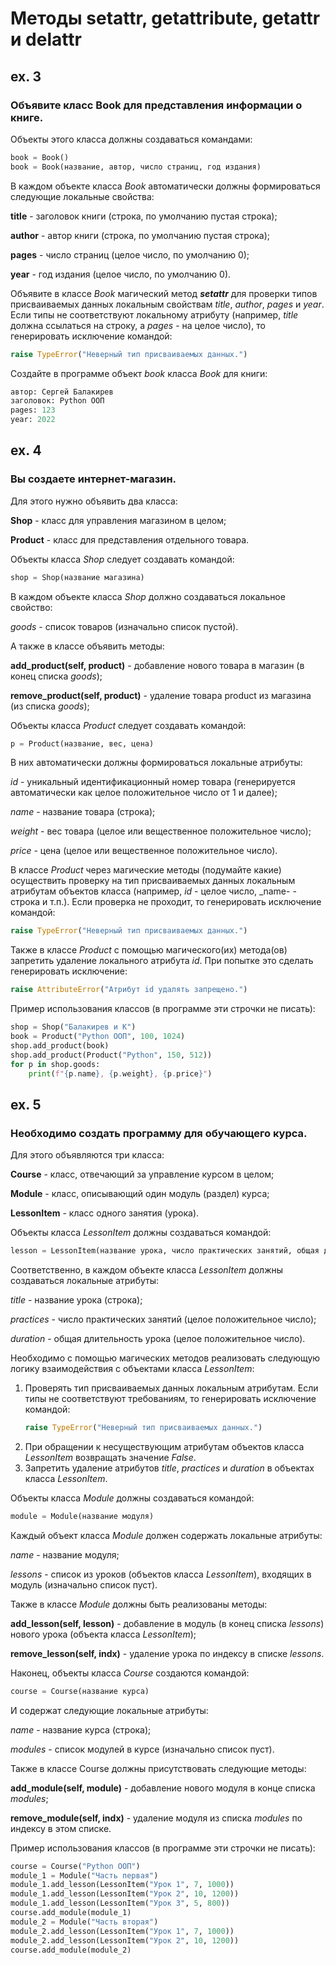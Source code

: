 # Методы __setattr__, __getattribute__, __getattr__ и __delattr__

## ex. 3
### Объявите класс Book для представления информации о книге. 
Объекты этого класса должны создаваться командами:

```python
book = Book()
book = Book(название, автор, число страниц, год издания)
```

В каждом объекте класса _Book_ автоматически должны формироваться следующие локальные свойства:

**title** - заголовок книги (строка, по умолчанию пустая строка);

**author** - автор книги (строка, по умолчанию пустая строка);

**pages** - число страниц (целое число, по умолчанию 0);

**year** - год издания (целое число, по умолчанию 0).

Объявите в классе _Book_ магический метод ___setattr___ для проверки типов присваиваемых данных локальным свойствам _title_, _author_, _pages_ и _year_.
Если типы не соответствуют локальному атрибуту (например, _title_ должна ссылаться на строку, а _pages_ - на целое число), то генерировать исключение командой:

```python
raise TypeError("Неверный тип присваиваемых данных.")
```

Создайте в программе объект _book_ класса _Book_ для книги:

```python
автор: Сергей Балакирев
заголовок: Python ООП
pages: 123
year: 2022
```

## ex. 4
### Вы создаете интернет-магазин. 
Для этого нужно объявить два класса:

**Shop** - класс для управления магазином в целом;

**Product** - класс для представления отдельного товара.

Объекты класса _Shop_ следует создавать командой:

```python
shop = Shop(название магазина)
```

В каждом объекте класса _Shop_ должно создаваться локальное свойство:

_goods_ - список товаров (изначально список пустой).

А также в классе объявить методы:

**add_product(self, product)** - добавление нового товара в магазин (в конец списка _goods_);

**remove_product(self, product)** - удаление товара product из магазина (из списка _goods_);

Объекты класса _Product_ следует создавать командой:
```python
p = Product(название, вес, цена)
```

В них автоматически должны формироваться локальные атрибуты:

_id_ - уникальный идентификационный номер товара (генерируется автоматически как целое положительное число от 1 и далее);

_name_ - название товара (строка);

_weight_ - вес товара (целое или вещественное положительное число);

_price_ - цена (целое или вещественное положительное число).

В классе _Product_ через магические методы (подумайте какие) осуществить проверку на тип присваиваемых данных локальным атрибутам объектов класса (например, _id_ - целое число, _name- - строка и т.п.).
Если проверка не проходит, то генерировать исключение командой:
```python
raise TypeError("Неверный тип присваиваемых данных.")
```

Также в классе _Product_ с помощью магического(их) метода(ов) запретить удаление локального атрибута _id_.
При попытке это сделать генерировать исключение:
```python
raise AttributeError("Атрибут id удалять запрещено.")
```

Пример использования классов (в программе эти строчки не писать):

```python
shop = Shop("Балакирев и К")
book = Product("Python ООП", 100, 1024)
shop.add_product(book)
shop.add_product(Product("Python", 150, 512))
for p in shop.goods:
    print(f"{p.name}, {p.weight}, {p.price}")
```

## ex. 5
### Необходимо создать программу для обучающего курса. 
Для этого объявляются три класса:

**Course** - класс, отвечающий за управление курсом в целом;

**Module** - класс, описывающий один модуль (раздел) курса;

**LessonItem** - класс одного занятия (урока).


Объекты класса _LessonItem_ должны создаваться командой:
```python
lesson = LessonItem(название урока, число практических занятий, общая длительность урока)
```

Соответственно, в каждом объекте класса _LessonItem_ должны создаваться локальные атрибуты:

_title_ - название урока (строка);

_practices_ - число практических занятий (целое положительное число);

_duration_ - общая длительность урока (целое положительное число).

Необходимо с помощью магических методов реализовать следующую логику взаимодействия с объектами класса _LessonItem_:

1. Проверять тип присваиваемых данных локальным атрибутам. 
Если типы не соответствуют требованиям, то генерировать исключение командой:
    ```python
    raise TypeError("Неверный тип присваиваемых данных.")
    ```
2. При обращении к несуществующим атрибутам объектов класса _LessonItem_ возвращать значение _False_.
3. Запретить удаление атрибутов _title_, _practices_ и _duration_ в объектах класса _LessonItem_.

Объекты класса _Module_ должны создаваться командой:
```python
module = Module(название модуля)
```
Каждый объект класса _Module_ должен содержать локальные атрибуты:

_name_ - название модуля;

_lessons_ - список из уроков (объектов класса _LessonItem_), входящих в модуль (изначально список пуст).

Также в классе _Module_ должны быть реализованы методы:

**add_lesson(self, lesson)** - добавление в модуль (в конец списка _lessons_) нового урока (объекта класса _LessonItem_);

**remove_lesson(self, indx)** - удаление урока по индексу в списке _lessons_.

Наконец, объекты класса _Course_ создаются командой:
```python
course = Course(название курса)
```

И содержат следующие локальные атрибуты:

_name_ - название курса (строка);

_modules_ - список модулей в курсе (изначально список пуст).

Также в классе Course должны присутствовать следующие методы:

**add_module(self, module)** - добавление нового модуля в конце списка _modules_;

**remove_module(self, indx)** - удаление модуля из списка _modules_ по индексу в этом списке.

Пример использования классов (в программе эти строчки не писать):

```python
course = Course("Python ООП")
module_1 = Module("Часть первая")
module_1.add_lesson(LessonItem("Урок 1", 7, 1000))
module_1.add_lesson(LessonItem("Урок 2", 10, 1200))
module_1.add_lesson(LessonItem("Урок 3", 5, 800))
course.add_module(module_1)
module_2 = Module("Часть вторая")
module_2.add_lesson(LessonItem("Урок 1", 7, 1000))
module_2.add_lesson(LessonItem("Урок 2", 10, 1200))
course.add_module(module_2)
```